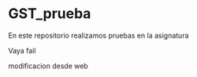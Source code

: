 # GST_prueba
En este repositorio realizamos pruebas en la asignatura

Vaya fail



modificacion desde web
